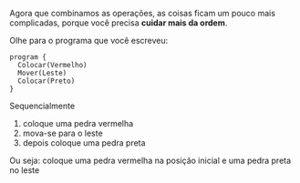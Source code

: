 Agora que combinamos as operações, as coisas ficam um pouco mais complicadas, porque você precisa **cuidar mais da ordem**.

Olhe para o programa que você escreveu:

```gobstones
program {
  Colocar(Vermelho)
  Mover(Leste)
  Colocar(Preto)
}
```

Sequencialmente

1. coloque uma pedra vermelha
1. mova-se para o leste
1. depois coloque uma pedra preta

Ou seja: coloque uma pedra vermelha na posição inicial e uma pedra preta no leste
